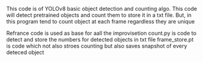 <p>
  This code is of YOLOv8 basic object detection and counting algo.
  This code will detect pretrained objects and count them to store it in a txt file.
  But, in this program tend to count object at each frame regardless they are unique
</p>
<p>
  Refrance code is used as base for aall the improvisetion
  count.py is code to detect and store the numbers for detected objects in txt file
  frame_store.pt is code which not also stroes counting but also saves snapshot of every deteced object
</p>
